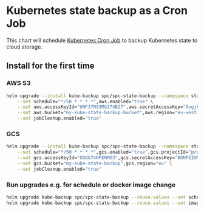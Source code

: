 # Kubernetes state backup as a Cron Job

This chart will schedule [Kubernetes Cron Job](https://kubernetes.io/docs/user-guide/cron-jobs/) to backup Kubernetes state to cloud storage.

## Install for the first time
### AWS S3
```bash
helm upgrade --install kube-backup spc/spc-state-backup --namespace stackpoint-system \
    --set schedule="*/50 * * * *",aws.enabled="true" \
    --set aws.accessKeyId="UNF37N93MG374B27",aws.secretAccessKey="AvgjbYndf9TMF8Y3F3J993TMTJ2309T" \
    --set aws.bucket="my-kube-state-backup-bucket",aws.region="eu-west-2" \
    --set jobCleanup.enabled="true"
```

### GCS
```bash
helm upgrade --install kube-backup spc/spc-state-backup --namespace stackpoint-system \
    --set schedule="*/50 * * * *",gcs.enabled="true",gcs.projectId="project-123" \
    --set gcs.accessKeyId="GOOG74NFENMO3",gcs.secretAccessKey="8GNFEIUMFEFNW7NRIQRJ38RNRQRRR8" \
    --set gcs.bucket="my-kube-state-backup",gcs.region="eu" \
    --set jobCleanup.enabled="true"
```

### Run upgrades e.g. for schedule or docker image change
```bash
helm upgrade kube-backup spc/spc-state-backup --reuse-values --set schedule="*/30 * * * *"
helm upgrade kube-backup spc/spc-state-backup --reuse-values --set imageTag="0.1.8"
```
